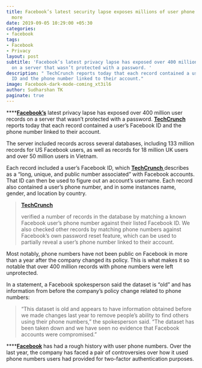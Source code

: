 ```yaml
---
title: Facebook’s latest security lapse exposes millions of user phone numbers and
  more
date: 2019-09-05 10:29:00 +05:30
categories:
- facebook
tags:
- Facebook
- Privacy
layout: post
subtitle: 'Facebook’s latest privacy lapse has exposed over 400 million user records
  on a server that wasn’t protected with a password. '
description: " TechCrunch reports today that each record contained a user’s Facebook
  ID and the phone number linked to their account."
image: Facebook-dark-mode-coming_xt3il6
author: Sudharshan TK
paginate: true
---
```


****[**Facebook’s**](https://facebook.com) latest privacy lapse has exposed over 400 million user records on a server that wasn’t protected with a password. [**TechCrunch** ](https://techcrunch.com)reports today that each record contained a user’s Facebook ID and the phone number linked to their account.

The server included records across several databases, including 133 million records for US Facebook users, as well as records for 18 million UK users and over 50 million users in Vietnam.

Each record included a user’s Facebook ID, which [**TechCrunch** ](https://techcrunch.com)describes as a “long, unique, and public number associated” with Facebook accounts. That ID can then be used to figure out an account’s username. Each record also contained a user’s phone number, and in some instances name, gender, and location by country.

>
>
> [**TechCrunch**](https://techcrunch.com)
>
>  verified a number of records in the database by matching a known Facebook user’s phone number against their listed Facebook ID. We also checked other records by matching phone numbers against Facebook’s own password reset feature, which can be used to partially reveal a user’s phone number linked to their account.

Most notably, phone numbers have not been public on Facebook in more than a year after the company changed its policy. This is what makes it so notable that over 400 million records with phone numbers were left unprotected.

In a statement, a Facebook spokesperson said the dataset is “old” and has information from before the company’s policy change related to phone numbers:

> “This dataset is old and appears to have information obtained before we made changes last year to remove people’s ability to find others using their phone numbers,” the spokesperson said. “The dataset has been taken down and we have seen no evidence that Facebook accounts were compromised.”

****[**Facebook**](https://facebook.com) has had a rough history with user phone numbers. Over the last year, the company has faced a pair of controversies over how it used phone numbers users had provided for two-factor authentication purposes.
